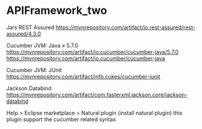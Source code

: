 # APIFramework_two

Jars
REST Assured 
https://mvnrepository.com/artifact/io.rest-assured/rest-assured/4.3.0

Cucumber JVM: Java » 5.7.0
https://mvnrepository.com/artifact/io.cucumber/cucumber-java/5.7.0
https://mvnrepository.com/artifact/io.cucumber/cucumber-java

Cucumber JVM: JUnit
https://mvnrepository.com/artifact/info.cukes/cucumber-junit

 Jackson Databind
 https://mvnrepository.com/artifact/com.fasterxml.jackson.core/jackson-databind
 
 Help > Eclipse marketplace > Natural plugin (install natural plugin)
 this plugin support the cucumber related syntax
